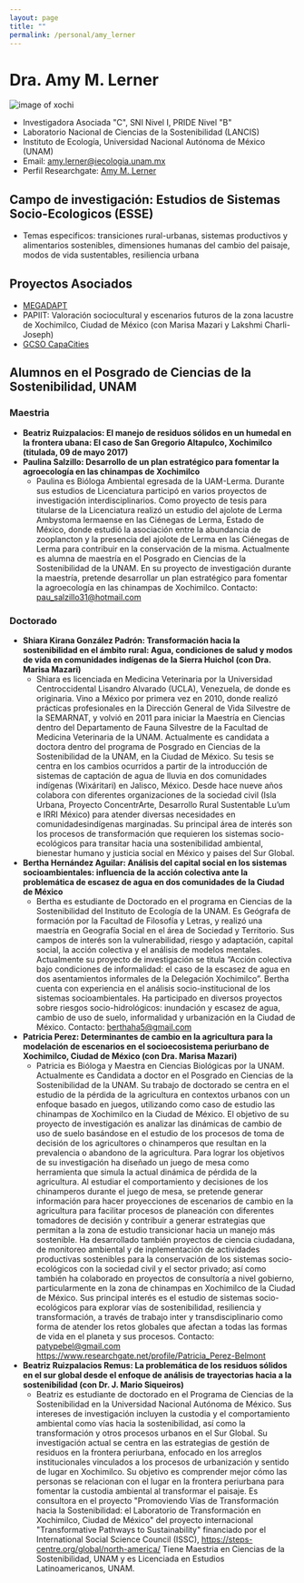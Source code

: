 ```yaml
---
layout: page
title: ""
permalink: /personal/amy_lerner
---
```


# Dra. Amy M. Lerner

![image of xochi](/assets/xochi1.jpg)

- Investigadora Asociada "C", SNI Nivel I, PRIDE Nivel "B"
- Laboratorio Nacional de Ciencias de la Sostenibilidad (LANCIS)
- Instituto de Ecología, Universidad Nacional Autónoma de México (UNAM)
- Email: amy.lerner@iecologia.unam.mx
- Perfil Researchgate: [Amy M. Lerner](https://www.researchgate.net/profile/Amy_Lerner3)


## Campo de investigación: Estudios de Sistemas Socio-Ecologicos (ESSE)

- Temas especificos: transiciones rural-urbanas, sistemas productivos y alimentarios sostenibles, dimensiones humanas del cambio del paisaje, modos de vida sustentables, resiliencia urbana

## Proyectos Asociados

- [MEGADAPT](http://megadapt.weebly.com/?lang=en)
- PAPIIT: Valoración sociocultural y escenarios futuros de la zona lacustre de Xochimilco, Ciudad de México (con Marisa Mazari y Lakshmi Charli-Joseph)
- [GCSO CapaCities](https://sustainabilityoutcomes.org/)

## Alumnos en el Posgrado de Ciencias de la Sostenibilidad, UNAM

### Maestria

- **Beatriz Ruizpalacios: El manejo de residuos sólidos en un humedal en la frontera ubana: El caso de San Gregorio Altapulco, Xochimilco (titulada, 09 de mayo 2017)**
- **Paulina Salzillo: Desarrollo de un plan estratégico para fomentar la agroecología en las chinampas de Xochimilco** 
  * Paulina es Bióloga Ambiental egresada de la UAM-Lerma. Durante sus estudios de Licenciatura participó en varios proyectos de investigación interdisciplinarios. Como proyecto de tesis para titularse de la Licenciatura realizó un estudio del ajolote de Lerma Ambystoma lermaense en las Ciénegas de Lerma, Estado de México, donde estudió la asociación entre la abundancia de zooplancton y la presencia del ajolote de Lerma en las Ciénegas de Lerma para contribuir en la conservación de la misma. Actualmente es alumna de maestría en el Posgrado en Ciencias de la Sostenibilidad de la UNAM. En su proyecto de investigación durante la maestría, pretende desarrollar un plan estratégico para fomentar la agroecología en las chinampas de Xochimilco. 
Contacto: pau_salzillo31@hotmail.com


### Doctorado

- **Shiara Kirana González Padrón: Transformación hacia la sostenibilidad en el ámbito rural: Agua, condiciones de salud y modos de vida en comunidades indígenas de la Sierra Huichol (con Dra. Marisa Mazari)**
  * Shiara es licenciada en Medicina Veterinaria por la Universidad Centroccidental Lisandro Alvarado (UCLA), Venezuela, de donde es originaria. Vino a México por primera vez en 2010, donde realizó prácticas profesionales en la Dirección General de Vida Silvestre de la SEMARNAT, y volvió en 2011 para iniciar la Maestría en Ciencias dentro del Departamento de Fauna Silvestre de la Facultad de Medicina Veterinaria de la UNAM. Actualmente es candidata a doctora dentro del programa de Posgrado en Ciencias de la Sostenibilidad de la UNAM, en la Ciudad de México. Su tesis se centra en los cambios ocurridos a partir de la introducción de sistemas de captación de agua de lluvia en dos comunidades indígenas (Wixáritari) en Jalisco, México. Desde hace nueve años colabora con diferentes organizaciones de la sociedad civil (Isla Urbana, Proyecto ConcentrArte, Desarrollo Rural Sustentable Lu’um e IRRI México) para atender diversas necesidades en comunidadesindígenas marginadas. Su principal área de interés son los procesos de transformación que requieren los sistemas socio-ecológicos para transitar hacia una sostenibilidad ambiental, bienestar humano y justicia social en México y paises del Sur Global.
- **Bertha Hernández Aguilar: Análisis del capital social en los sistemas socioambientales: influencia de  la acción colectiva ante la problemática de escasez de agua en dos comunidades de la Ciudad de México**
  * Bertha es estudiante de Doctorado en el programa en Ciencias de la Sostenibilidad del Instituto de Ecología de la UNAM. Es Geógrafa de formación por la Facultad de Filosofía y Letras, y realizó una maestría en Geografía Social en el área de Sociedad y Territorio. Sus campos de interés son la vulnerabilidad, riesgo y adaptación, capital social, la acción colectiva y el análisis de modelos mentales. Actualmente su proyecto de investigación se titula “Acción colectiva bajo condiciones de informalidad: el caso de la escasez de agua en dos asentamientos informales de la Delegación Xochimilco”.  Bertha cuenta con experiencia en el análisis socio-institucional de los sistemas socioambientales. Ha participado en diversos proyectos sobre riesgos socio-hidrológicos: inundación y escasez de agua, cambio de uso de suelo, informalidad y urbanización en la Ciudad de México. Contacto: berthaha5@gmail.com
- **Patricia Perez: Determinantes de cambio en la agricultura para la modelación de escenarios en el socioecosistema periurbano de Xochimilco, Ciudad de México (con Dra. Marisa Mazari)**
   * Patricia es Bióloga y Maestra en Ciencias Biológicas por la UNAM. Actualmente es Candidata a doctor en el Posgrado en Ciencias de la Sostenibilidad de la UNAM. Su trabajo de doctorado se centra en el estudio de la pérdida de la agricultura en contextos urbanos con un enfoque basado en juegos, utilizando como caso de estudio las chinampas de Xochimilco en la Ciudad de México. El objetivo de su proyecto de investigación es analizar las dinámicas de cambio de uso de suelo basándose en el estudio de los procesos de toma de decisión de los agricultores o chinamperos que resultan en la prevalencia o abandono de la agricultura. Para lograr los objetivos de su investigación ha diseñado un juego de mesa como herramienta que simula la actual dinámica de pérdida de la agricultura. Al estudiar el comportamiento y decisiones de los chinamperos durante el juego de mesa, se pretende generar información para hacer proyecciones de escenarios de cambio en la agricultura para facilitar procesos de planeación con diferentes tomadores de decisión y contribuir a generar estrategias que permitan a la zona de estudio transicionar hacia un manejo más sostenible. Ha desarrollado también proyectos de ciencia ciudadana, de monitoreo ambiental y de inplementación de actividades productivas sostenibles para la conservación de los sistemas socio-ecológicos con la sociedad civil y el sector privado; así como también ha colaborado en proyectos de consultoría a nivel gobierno, particularmente en la zona de chinampas en Xochimilco de la Ciudad de México. Sus principal interés es el estudio de sistemas socio-ecológicos para explorar vías de sostenibilidad, resiliencia y transformación, a través de trabajo inter y transdisciplinario como forma de atender los retos globales que afectan a todas las formas de vida en el planeta y sus procesos. Contacto: patypebel@gmail.com 
https://www.researchgate.net/profile/Patricia_Perez-Belmont
- **Beatriz Ruizpalacios Remus: La problemática de los residuos sólidos en el sur global desde el enfoque de análisis de trayectorias hacia a la sostenibilidad (con Dr. J. Mario Siqueiros)**
   * Beatriz es estudiante de doctorado en el Programa de Ciencias de la Sostenibilidad en la Universidad Nacional Autónoma de México. Sus intereses de investigación incluyen la custodia y el comportamiento ambiental como vías hacia la sostenibilidad, así como la transformación y otros procesos urbanos en el Sur Global. Su investigación actual se centra en las estrategias de gestión de residuos en la frontera periurbana, enfocado en los arreglos institucionales vinculados a los procesos de urbanización y sentido de lugar en Xochimilco. Su objetivo es comprender mejor cómo las personas se relacionan con el lugar en la frontera periurbana para fomentar la custodia ambiental al transformar el paisaje. Es consultora en el proyecto "Promoviendo Vías de Transformación hacia la Sostenibilidad: el Laboratorio de Transformación en Xochimilco, Ciudad de México" del proyecto internacional "Transformative Pathways to Sustainability" financiado por el International Social Science Council (ISSC), https://steps-centre.org/global/north-america/ Tiene Maestria en Ciencias de la Sostenibilidad, UNAM y es Licenciada en Estudios Latinoamericanos, UNAM.
